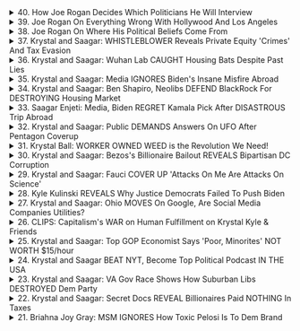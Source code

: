 <details>
<summary>40. How Joe Rogan Decides Which Politicians He Will Interview</summary><br>

<a href="https://www.youtube.com/watch?v=Dd47u6j3iD8" target="_blank">
    <img src="https://img.youtube.com/vi/Dd47u6j3iD8/maxresdefault.jpg" 
        alt="[Youtube]" width="200">
</a>

# How Joe Rogan Decides Which Politicians He Will Interview


</details>

<details>
<summary>39. Joe Rogan On Everything Wrong With Hollywood And Los Angeles</summary><br>

<a href="https://www.youtube.com/watch?v=7_KaMwZEKeY" target="_blank">
    <img src="https://img.youtube.com/vi/7_KaMwZEKeY/maxresdefault.jpg" 
        alt="[Youtube]" width="200">
</a>

# Joe Rogan On Everything Wrong With Hollywood And Los Angeles


</details>

<details>
<summary>38. Joe Rogan On Where His Political Beliefs Come From</summary><br>

<a href="https://www.youtube.com/watch?v=aKMiaOIISX4" target="_blank">
    <img src="https://img.youtube.com/vi/aKMiaOIISX4/maxresdefault.jpg" 
        alt="[Youtube]" width="200">
</a>

# Joe Rogan On Where His Political Beliefs Come From


</details>

<details>
<summary>37. Krystal and Saagar: WHISTLEBLOWER Reveals Private Equity 'Crimes' And Tax Evasion</summary><br>

<a href="https://www.youtube.com/watch?v=tyvyaUI3skM" target="_blank">
    <img src="https://img.youtube.com/vi/tyvyaUI3skM/maxresdefault.jpg" 
        alt="[Youtube]" width="200">
</a>

# Krystal and Saagar: WHISTLEBLOWER Reveals Private Equity 'Crimes' And Tax Evasion


</details>

<details>
<summary>36. Krystal and Saagar: Wuhan Lab CAUGHT Housing Bats Despite Past Lies</summary><br>

<a href="https://www.youtube.com/watch?v=R6k4Fv0Y6tU" target="_blank">
    <img src="https://img.youtube.com/vi/R6k4Fv0Y6tU/maxresdefault.jpg" 
        alt="[Youtube]" width="200">
</a>

# Krystal and Saagar: Wuhan Lab CAUGHT Housing Bats Despite Past Lies


</details>

<details>
<summary>35. Krystal and Saagar: Media IGNORES Biden's Insane Misfire Abroad</summary><br>

<a href="https://www.youtube.com/watch?v=uLinsFVDKo8" target="_blank">
    <img src="https://img.youtube.com/vi/uLinsFVDKo8/maxresdefault.jpg" 
        alt="[Youtube]" width="200">
</a>

# Krystal and Saagar: Media IGNORES Biden's Insane Misfire Abroad


</details>

<details>
<summary>34. Krystal and Saagar: Ben Shapiro, Neolibs DEFEND BlackRock For DESTROYING Housing Market</summary><br>

<a href="https://www.youtube.com/watch?v=4c-QvcHeNMw" target="_blank">
    <img src="https://img.youtube.com/vi/4c-QvcHeNMw/maxresdefault.jpg" 
        alt="[Youtube]" width="200">
</a>

# Krystal and Saagar: Ben Shapiro, Neolibs DEFEND BlackRock For DESTROYING Housing Market


</details>

<details>
<summary>33. Saagar Enjeti: Media, Biden REGRET Kamala Pick After DISASTROUS Trip Abroad</summary><br>

<a href="https://www.youtube.com/watch?v=vexNaPcwMsA" target="_blank">
    <img src="https://img.youtube.com/vi/vexNaPcwMsA/maxresdefault.jpg" 
        alt="[Youtube]" width="200">
</a>

# Saagar Enjeti: Media, Biden REGRET Kamala Pick After DISASTROUS Trip Abroad


</details>

<details>
<summary>32. Krystal and Saagar: Public DEMANDS Answers On UFO After Pentagon Coverup</summary><br>

<a href="https://www.youtube.com/watch?v=XDXNbNcYRaA" target="_blank">
    <img src="https://img.youtube.com/vi/XDXNbNcYRaA/maxresdefault.jpg" 
        alt="[Youtube]" width="200">
</a>

# Krystal and Saagar: Public DEMANDS Answers On UFO After Pentagon Coverup


</details>

<details>
<summary>31. Krystal Ball: WORKER OWNED WEED is the Revolution We Need!</summary><br>

<a href="https://www.youtube.com/watch?v=zQd6P0sjZgE" target="_blank">
    <img src="https://img.youtube.com/vi/zQd6P0sjZgE/maxresdefault.jpg" 
        alt="[Youtube]" width="200">
</a>

# Krystal Ball: WORKER OWNED WEED is the Revolution We Need!


</details>

<details>
<summary>30. Krystal and Saagar: Bezos's Billionaire Bailout REVEALS Bipartisan DC Corruption</summary><br>

<a href="https://www.youtube.com/watch?v=UaF_bG0zO88" target="_blank">
    <img src="https://img.youtube.com/vi/UaF_bG0zO88/maxresdefault.jpg" 
        alt="[Youtube]" width="200">
</a>

# Krystal and Saagar: Bezos's Billionaire Bailout REVEALS Bipartisan DC Corruption


</details>

<details>
<summary>29. Krystal and Saagar: Fauci COVER UP 'Attacks On Me Are Attacks On Science'</summary><br>

<a href="https://www.youtube.com/watch?v=69eHvRXozk8" target="_blank">
    <img src="https://img.youtube.com/vi/69eHvRXozk8/maxresdefault.jpg" 
        alt="[Youtube]" width="200">
</a>

# Krystal and Saagar: Fauci COVER UP 'Attacks On Me Are Attacks On Science'


</details>

<details>
<summary>28. Kyle Kulinski REVEALS Why Justice Democrats Failed To Push Biden</summary><br>

<a href="https://www.youtube.com/watch?v=Lq37AE9iBIg" target="_blank">
    <img src="https://img.youtube.com/vi/Lq37AE9iBIg/maxresdefault.jpg" 
        alt="[Youtube]" width="200">
</a>

# Kyle Kulinski REVEALS Why Justice Democrats Failed To Push Biden


</details>

<details>
<summary>27. Krystal and Saagar: Ohio MOVES On Google, Are Social Media Companies Utilities?</summary><br>

<a href="https://www.youtube.com/watch?v=9UfXSDm1yX8" target="_blank">
    <img src="https://img.youtube.com/vi/9UfXSDm1yX8/maxresdefault.jpg" 
        alt="[Youtube]" width="200">
</a>

# Krystal and Saagar: Ohio MOVES On Google, Are Social Media Companies Utilities?


</details>

<details>
<summary>26. CLIPS: Capitalism's WAR on Human Fulfillment on Krystal Kyle & Friends</summary><br>

<a href="https://www.youtube.com/watch?v=fVJXI9-OvPk" target="_blank">
    <img src="https://img.youtube.com/vi/fVJXI9-OvPk/maxresdefault.jpg" 
        alt="[Youtube]" width="200">
</a>

# CLIPS: Capitalism's WAR on Human Fulfillment on Krystal Kyle & Friends


</details>

<details>
<summary>25. Krystal and Saagar: Top GOP Economist Says 'Poor, Minorites' NOT WORTH $15/hour</summary><br>

<a href="https://www.youtube.com/watch?v=udYh32vLec4" target="_blank">
    <img src="https://img.youtube.com/vi/udYh32vLec4/maxresdefault.jpg" 
        alt="[Youtube]" width="200">
</a>

# Krystal and Saagar: Top GOP Economist Says 'Poor, Minorites' NOT WORTH $15/hour


</details>

<details>
<summary>24. Krystal and Saagar BEAT NYT, Become Top Political Podcast IN THE USA</summary><br>

<a href="https://www.youtube.com/watch?v=YLqg4T4cqNg" target="_blank">
    <img src="https://img.youtube.com/vi/YLqg4T4cqNg/maxresdefault.jpg" 
        alt="[Youtube]" width="200">
</a>

# Krystal and Saagar BEAT NYT, Become Top Political Podcast IN THE USA


</details>

<details>
<summary>23. Krystal and Saagar: VA Gov Race Shows How Suburban Libs DESTROYED Dem Party</summary><br>

<a href="https://www.youtube.com/watch?v=YAiTpvw2kbg" target="_blank">
    <img src="https://img.youtube.com/vi/YAiTpvw2kbg/maxresdefault.jpg" 
        alt="[Youtube]" width="200">
</a>

# Krystal and Saagar: VA Gov Race Shows How Suburban Libs DESTROYED Dem Party


</details>

<details>
<summary>22. Krystal and Saagar: Secret Docs REVEAL Billionaires Paid NOTHING In Taxes</summary><br>

<a href="https://www.youtube.com/watch?v=guUHWfxgsaY" target="_blank">
    <img src="https://img.youtube.com/vi/guUHWfxgsaY/maxresdefault.jpg" 
        alt="[Youtube]" width="200">
</a>

# Krystal and Saagar: Secret Docs REVEAL Billionaires Paid NOTHING In Taxes


</details>

<details>
<summary>21. Briahna Joy Gray: MSM IGNORES How Toxic Pelosi Is To Dem Brand</summary><br>

<a href="https://www.youtube.com/watch?v=V7vuGPe_fhw" target="_blank">
    <img src="https://img.youtube.com/vi/V7vuGPe_fhw/maxresdefault.jpg" 
        alt="[Youtube]" width="200">
</a>

# Briahna Joy Gray: MSM IGNORES How Toxic Pelosi Is To Dem Brand


</details>

